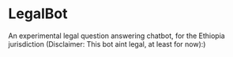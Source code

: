 # LegalBot

An experimental legal question answering chatbot, for the Ethiopia jurisdiction (Disclaimer: This bot aint legal, at least for now):)
